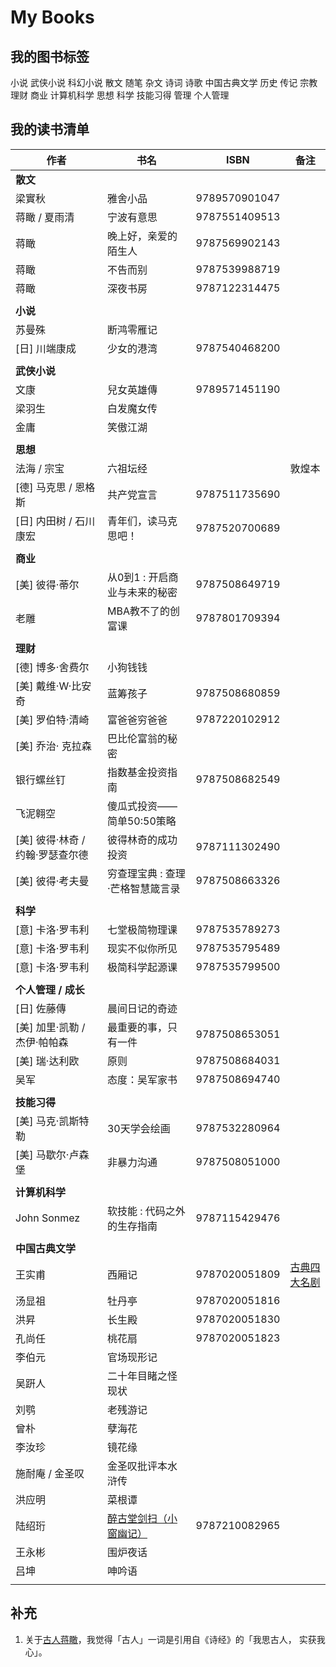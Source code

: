 # My Books

## 我的图书标签

小说 武侠小说 科幻小说 散文 随笔 杂文 诗词 诗歌 中国古典文学 历史 传记 宗教 理财 商业 计算机科学 思想 科学 技能习得 管理 个人管理

## 我的读书清单

| 作者                             | 书名                                                         | ISBN          | 备注                                                      |
| -------------------------------- | ------------------------------------------------------------ | ------------- | --------------------------------------------------------- |
| **散文**                         |                                                              |               |                                                           |
| 梁實秋                           | 雅舍小品                                                     | 9789570901047 |                                                           |
| 蒋瞰 / 夏雨清                    | 宁波有意思                                                   | 9787551409513 |                                                           |
| 蒋瞰                             | 晚上好，亲爱的陌生人                                         | 9787569902143 |                                                           |
| 蒋瞰                             | 不告而别                                                     | 9787539988719 |                                                           |
| 蒋瞰                             | 深夜书房                                                     | 9787122314475 |                                                           |
|                                  |                                                              |               |                                                           |
| **小说**                         |                                                              |               |                                                           |
| 苏曼殊                           | 断鸿零雁记                                                   |               |                                                           |
| [日] 川端康成                    | 少女的港湾                                                   | 9787540468200 |                                                           |
|                                  |                                                              |               |                                                           |
| **武侠小说**                     |                                                              |               |                                                           |
| 文康                             | 兒女英雄傳                                                   | 9789571451190 |                                                           |
| 梁羽生                           | 白发魔女传                                                   |               |                                                           |
| 金庸                             | 笑傲江湖                                                     |               |                                                           |
|                                  |                                                              |               |                                                           |
| **思想**                         |                                                              |               |                                                           |
| 法海 / 宗宝                      | 六祖坛经                                                     |               | 敦煌本                                                    |
| [德] 马克思 / 恩格斯             | 共产党宣言                                                   | 9787511735690 |                                                           |
| [日] 内田树 / 石川康宏           | 青年们，读马克思吧！                                         | 9787520700689 |                                                           |
|                                  |                                                              |               |                                                           |
| **商业**                         |                                                              |               |                                                           |
| [美] 彼得·蒂尔                   | 从0到1 : 开启商业与未来的秘密                                | 9787508649719 |                                                           |
| 老雕                             | MBA教不了的创富课                                            | 9787801709394 |                                                           |
|                                  |                                                              |               |                                                           |
| **理财**                         |                                                              |               |                                                           |
| [德] 博多·舍费尔                 | 小狗钱钱                                                     |               |                                                           |
| [美] 戴维·W·比安奇               | 蓝筹孩子                                                     | 9787508680859 |                                                           |
| [美] 罗伯特·清崎                 | 富爸爸穷爸爸                                                 | 9787220102912 |                                                           |
| [美] 乔治· 克拉森                | 巴比伦富翁的秘密                                             |               |                                                           |
| 银行螺丝钉                       | 指数基金投资指南                                             | 9787508682549 |                                                           |
| 飞泥翱空                         | 傻瓜式投资——简单50:50策略                                    |               |                                                           |
| [美] 彼得·林奇 / 约翰·罗瑟查尔德 | 彼得林奇的成功投资                                           | 9787111302490 |                                                           |
| [美] 彼得·考夫曼                 | 穷查理宝典 : 查理·芒格智慧箴言录                             | 9787508663326 |                                                           |
|                                  |                                                              |               |                                                           |
| **科学**                         |                                                              |               |                                                           |
| [意] 卡洛·罗韦利                 | 七堂极简物理课                                               | 9787535789273 |                                                           |
| [意] 卡洛·罗韦利                 | 现实不似你所见                                               | 9787535795489 |                                                           |
| [意] 卡洛·罗韦利                 | 极简科学起源课                                               | 9787535799500 |                                                           |
|                                  |                                                              |               |                                                           |
| **个人管理 / 成长**              |                                                              |               |                                                           |
| [日] 佐藤傳                      | 晨间日记的奇迹                                               |               |                                                           |
| [美] 加里·凯勒 / 杰伊·帕帕森     | 最重要的事，只有一件                                         | 9787508653051 |                                                           |
| [美] 瑞·达利欧                   | 原则                                                         | 9787508684031 |                                                           |
| 吴军                             | 态度：吴军家书                                               | 9787508694740 |                                                           |
|                                  |                                                              |               |                                                           |
| **技能习得**                     |                                                              |               |                                                           |
| [美] 马克·凯斯特勒               | 30天学会绘画                                                 | 9787532280964 |                                                           |
| [美] 马歇尔·卢森堡               | 非暴力沟通                                                   | 9787508051000 |                                                           |
|                                  |                                                              |               |                                                           |
| **计算机科学**                   |                                                              |               |                                                           |
| John Sonmez                      | 软技能 : 代码之外的生存指南                                  | 9787115429476 |                                                           |
|                                  |                                                              |               |                                                           |
| **中国古典文学**                 |                                                              |               |                                                           |
| 王实甫                           | 西厢记                                                       | 9787020051809 | [古典四大名剧](http://product.dangdang.com/20804751.html) |
| 汤显祖                           | 牡丹亭                                                       | 9787020051816 |                                                           |
| 洪昇                             | 长生殿                                                       | 9787020051830 |                                                           |
| 孔尚任                           | 桃花扇                                                       | 9787020051823 |                                                           |
| 李伯元                           | 官场现形记                                                   |               |                                                           |
| 吴趼人                           | 二十年目睹之怪现状                                           |               |                                                           |
| 刘鹗                             | 老残游记                                                     |               |                                                           |
| 曾朴                             | 孽海花                                                       |               |                                                           |
| 李汝珍                           | 镜花缘                                                       |               |                                                           |
| 施耐庵 / 金圣叹                  | 金圣叹批评本水浒传                                           |               |                                                           |
| 洪应明                           | 菜根谭                                                       |               |                                                           |
| 陆绍珩                           | [醉古堂剑扫（小窗幽记）](http://book.ifeng.com/a/20160623/19693_0.shtml) | 9787210082965 |                                                           |
| 王永彬                           | 围炉夜话                                                     |               |                                                           |
| 吕坤                             | 呻吟语                                                       |               |                                                           |
|                                  |                                                              |               |                                                           |

## 补充

1. 关于[古人蒋瞰](https://weibo.com/hlmer570)，我觉得「古人」一词是引用自《诗经》的「我思古人， 实获我心」。



